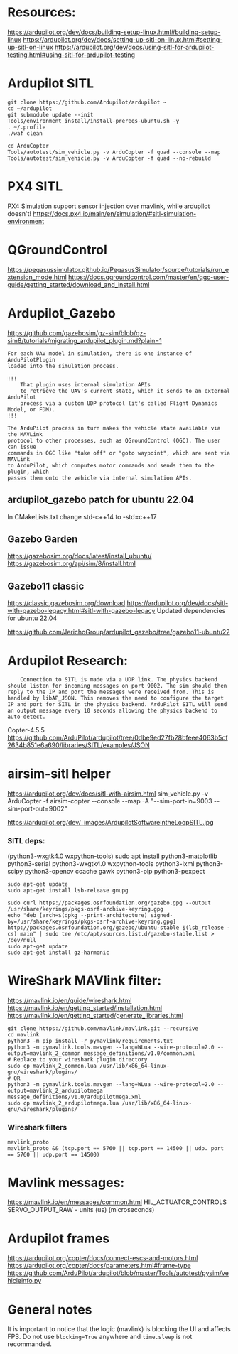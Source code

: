 # Resources:
https://ardupilot.org/dev/docs/building-setup-linux.html#building-setup-linux
https://ardupilot.org/dev/docs/setting-up-sitl-on-linux.html#setting-up-sitl-on-linux
https://ardupilot.org/dev/docs/using-sitl-for-ardupilot-testing.html#using-sitl-for-ardupilot-testing

# Ardupilot SITL
```
git clone https://github.com/Ardupilot/ardupilot ~
cd ~/ardupilot
git submodule update --init
Tools/environment_install/install-prereqs-ubuntu.sh -y
. ~/.profile
./waf clean

cd ArduCopter
Tools/autotest/sim_vehicle.py -v ArduCopter -f quad --console --map
Tools/autotest/sim_vehicle.py -v ArduCopter -f quad --no-rebuild
```

# PX4 SITL
PX4 Simulation support sensor injection over mavlink, while ardupilot doesn't!
https://docs.px4.io/main/en/simulation/#sitl-simulation-environment

# QGroundControl
https://pegasussimulator.github.io/PegasusSimulator/source/tutorials/run_extension_mode.html
https://docs.qgroundcontrol.com/master/en/qgc-user-guide/getting_started/download_and_install.html


# Ardupilot_Gazebo

https://github.com/gazebosim/gz-sim/blob/gz-sim8/tutorials/migrating_ardupilot_plugin.md?plain=1
```
For each UAV model in simulation, there is one instance of ArduPilotPlugin
loaded into the simulation process.

!!!
    That plugin uses internal simulation APIs
    to retrieve the UAV's current state, which it sends to an external ArduPilot
    process via a custom UDP protocol (it's called Flight Dynamics Model, or FDM).
!!!

The ArduPilot process in turn makes the vehicle state available via the MAVLink
protocol to other processes, such as QGroundControl (QGC). The user can issue
commands in QGC like "take off" or "goto waypoint", which are sent via MAVLink
to ArduPilot, which computes motor commands and sends them to the plugin, which
passes them onto the vehicle via internal simulation APIs.

```


## ardupilot_gazebo patch for ubuntu 22.04
In CMakeLists.txt change std-c++14 to -std=c++17

## Gazebo Garden
https://gazebosim.org/docs/latest/install_ubuntu/
https://gazebosim.org/api/sim/8/install.html

## Gazebo11 classic
https://classic.gazebosim.org/download
https://ardupilot.org/dev/docs/sitl-with-gazebo-legacy.html#sitl-with-gazebo-legacy
Updated dependencies for ubuntu 22.04

https://github.com/JerichoGroup/ardupilot_gazebo/tree/gazebo11-ubuntu22

# Ardupilot Research:
```
    Connection to SITL is made via a UDP link. The physics backend should listen for incoming messages on port 9002. The sim should then reply to the IP and port the messages were received from. This is handled by libAP_JSON. This removes the need to configure the target IP and port for SITL in the physics backend. ArduPilot SITL will send an output message every 10 seconds allowing the physics backend to auto-detect.
```
Copter-4.5.5
https://github.com/ArduPilot/ardupilot/tree/0dbe9ed27fb28bfeee4063b5cf2634b851e6a690/libraries/SITL/examples/JSON

# airsim-sitl helper 
https://ardupilot.org/dev/docs/sitl-with-airsim.html
sim_vehicle.py -v ArduCopter -f airsim-copter --console --map -A "--sim-port-in=9003 --sim-port-out=9002"

https://ardupilot.org/dev/_images/ArdupilotSoftwareintheLoopSITL.jpg

### SITL deps:
(python3-wxgtk4.0 wxpython-tools)
sudo apt install python3-matplotlib python3-serial python3-wxgtk4.0 wxpython-tools python3-lxml python3-scipy python3-opencv ccache gawk python3-pip python3-pexpect




```
sudo apt-get update
sudo apt-get install lsb-release gnupg

sudo curl https://packages.osrfoundation.org/gazebo.gpg --output /usr/share/keyrings/pkgs-osrf-archive-keyring.gpg
echo "deb [arch=$(dpkg --print-architecture) signed-by=/usr/share/keyrings/pkgs-osrf-archive-keyring.gpg] http://packages.osrfoundation.org/gazebo/ubuntu-stable $(lsb_release -cs) main" | sudo tee /etc/apt/sources.list.d/gazebo-stable.list > /dev/null
sudo apt-get update
sudo apt-get install gz-harmonic
```

# WireShark MAVlink filter:
https://mavlink.io/en/guide/wireshark.html
https://mavlink.io/en/getting_started/installation.html
https://mavlink.io/en/getting_started/generate_libraries.html

```
git clone https://github.com/mavlink/mavlink.git --recursive
cd mavlink
python3 -m pip install -r pymavlink/requirements.txt
python3 -m pymavlink.tools.mavgen --lang=WLua --wire-protocol=2.0 --output=mavlink_2_common message_definitions/v1.0/common.xml
# Replace to your wireshark plugin directory
sudo cp mavlink_2_common.lua /usr/lib/x86_64-linux-gnu/wireshark/plugins/
# OR
python3 -m pymavlink.tools.mavgen --lang=WLua --wire-protocol=2.0 --output=mavlink_2_ardupilotmega message_definitions/v1.0/ardupilotmega.xml
sudo cp mavlink_2_ardupilotmega.lua /usr/lib/x86_64-linux-gnu/wireshark/plugins/
```
### Wireshark filters
```
mavlink_proto 
mavlink_proto && (tcp.port == 5760 || tcp.port == 14500 || udp. port == 5760 || udp.port == 14500)
```

# Mavlink messages:
https://mavlink.io/en/messages/common.html
HIL_ACTUATOR_CONTROLS
SERVO_OUTPUT_RAW - units (us) (microseconds)

# Ardupilot frames
https://ardupilot.org/copter/docs/connect-escs-and-motors.html
https://ardupilot.org/copter/docs/parameters.html#frame-type
https://github.com/ArduPilot/ardupilot/blob/master/Tools/autotest/pysim/vehicleinfo.py

# General notes
It is important to notice that the logic (mavlink) is blocking the UI and affects FPS.
Do not use `blocking=True` anywhere and `time.sleep` is not recommanded.

